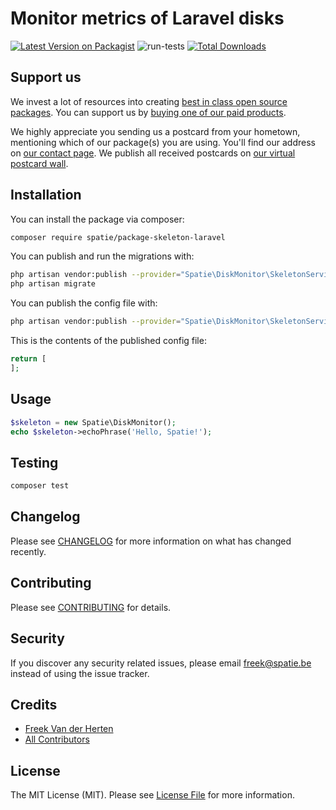 # Monitor metrics of Laravel disks

[![Latest Version on Packagist](https://img.shields.io/packagist/v/spatie/laravel-disk-monitor.svg?style=flat-square)](https://packagist.org/packages/spatie/laravel-disk-monitor)
![run-tests](https://github.com/spatie/laravel-disk-monitor/workflows/run-tests/badge.svg)
[![Total Downloads](https://img.shields.io/packagist/dt/spatie/laravel-disk-monitor.svg?style=flat-square)](https://packagist.org/packages/spatie/laravel-disk-monitor)

## Support us

We invest a lot of resources into creating [best in class open source packages](https://spatie.be/open-source). You can support us by [buying one of our paid products](https://spatie.be/open-source/support-us). 

We highly appreciate you sending us a postcard from your hometown, mentioning which of our package(s) you are using. You'll find our address on [our contact page](https://spatie.be/about-us). We publish all received postcards on [our virtual postcard wall](https://spatie.be/open-source/postcards).

## Installation

You can install the package via composer:

```bash
composer require spatie/package-skeleton-laravel
```

You can publish and run the migrations with:

```bash
php artisan vendor:publish --provider="Spatie\DiskMonitor\SkeletonServiceProvider" --tag="migrations"
php artisan migrate
```

You can publish the config file with:
```bash
php artisan vendor:publish --provider="Spatie\DiskMonitor\SkeletonServiceProvider" --tag="config"
```

This is the contents of the published config file:

```php
return [
];
```

## Usage

``` php
$skeleton = new Spatie\DiskMonitor();
echo $skeleton->echoPhrase('Hello, Spatie!');
```

## Testing

``` bash
composer test
```

## Changelog

Please see [CHANGELOG](CHANGELOG.md) for more information on what has changed recently.

## Contributing

Please see [CONTRIBUTING](CONTRIBUTING.md) for details.

## Security

If you discover any security related issues, please email freek@spatie.be instead of using the issue tracker.

## Credits

- [Freek Van der Herten](https://github.com/freekmurze)
- [All Contributors](../../contributors)

## License

The MIT License (MIT). Please see [License File](LICENSE.md) for more information.
